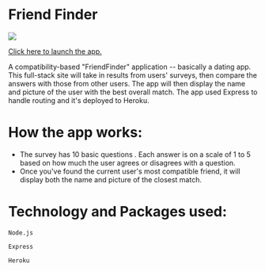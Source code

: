 # Friend Finder

![](https://media.giphy.com/media/ijEiXYEo9DBxm/giphy.gif)

[Click here to launch the app.](https://yournewfriend.herokuapp.com/)

 A compatibility-based "FriendFinder" application -- basically a dating app. This full-stack site will take in results from  users' surveys, then compare the answers with those from other users. The app will then display the name and picture of the user with the best overall match. The app used Express to handle routing and it's deployed to Heroku.
 
 # How the app works:
 
  * The survey has 10 basic questions . Each answer is on a scale of 1 to 5 based on how much the user agrees or disagrees with a question.
  * Once you've found the current user's most compatible friend, it will display both the name and picture of the closest match.
  
# Technology and Packages used:
    Node.js

    Express

    Heroku
